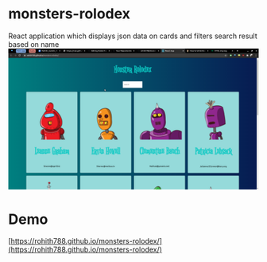 # monsters-rolodex
React application which displays json data on cards and filters search result based on name
<img src="https://github.com/rohith788/monsters-rolodex/blob/gh-pages/monster%20rolodex.png"/>

# Demo
[https://rohith788.github.io/monsters-rolodex/](https://rohith788.github.io/monsters-rolodex/)

